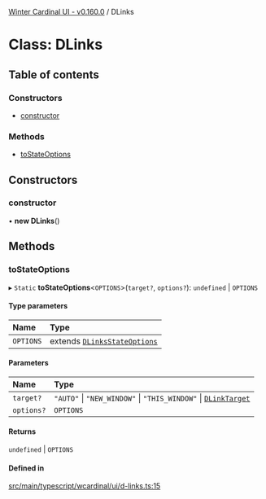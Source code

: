 [Winter Cardinal UI - v0.160.0](../index.md) / DLinks

# Class: DLinks

## Table of contents

### Constructors

- [constructor](DLinks.md#constructor)

### Methods

- [toStateOptions](DLinks.md#tostateoptions)

## Constructors

### constructor

• **new DLinks**()

## Methods

### toStateOptions

▸ `Static` **toStateOptions**<`OPTIONS`\>(`target?`, `options?`): `undefined` \| `OPTIONS`

#### Type parameters

| Name | Type |
| :------ | :------ |
| `OPTIONS` | extends [`DLinksStateOptions`](../interfaces/DLinksStateOptions.md) |

#### Parameters

| Name | Type |
| :------ | :------ |
| `target?` | ``"AUTO"`` \| ``"NEW_WINDOW"`` \| ``"THIS_WINDOW"`` \| [`DLinkTarget`](../index.md#dlinktarget) |
| `options?` | `OPTIONS` |

#### Returns

`undefined` \| `OPTIONS`

#### Defined in

[src/main/typescript/wcardinal/ui/d-links.ts:15](https://github.com/winter-cardinal/winter-cardinal-ui/blob/v0.160.0/src/main/typescript/wcardinal/ui/d-links.ts#L15)
